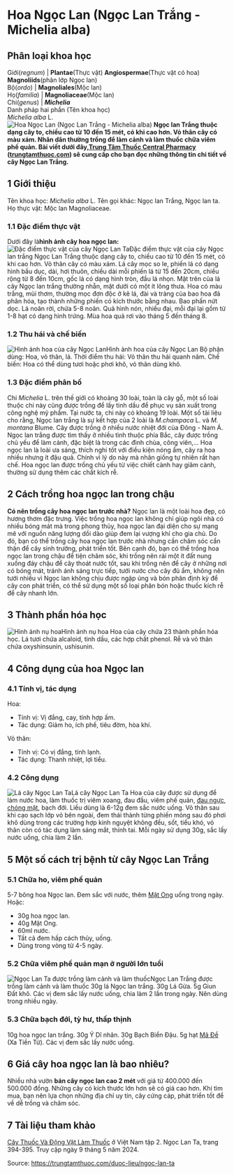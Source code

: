 # Hoa Ngọc Lan (Ngọc Lan Trắng - Michelia alba)

Phân loại khoa học  
---  
Giới(_regnum_) |  **Plantae**(Thực vật) **Angiospermae**(Thực vật có hoa) **Magnoliids**(phân lớp Ngọc lan)  
Bộ(_ordo_) | **Magnoliales**(Mộc lan)  
Họ(_familia_) | **Magnoliaceae**(Mộc lan)  
Chi(_genus_) | **_Michelia_**  
Danh pháp hai phần (Tên khoa học)  
_Michelia alba_ L.  
![Hoa Ngọc Lan \(Ngọc Lan Trắng - Michelia alba\)](https://trungtamthuoc.com/images/others/hoa-ngoc-lan-2473.jpg)
**Ngọc lan Trắng thuộc dạng cây to, chiều cao từ 10 đến 15 mét, có khi cao hơn. Vỏ thân cây có màu xám. Nhân dân thường trồng để làm cảnh và làm thuốc chữa viêm phế quản. Bài viết dưới đây,[Trung Tâm Thuốc Central Pharmacy](https://trungtamthuoc.com/ "Trung Tâm Thuốc Central Pharmacy") ([trungtamthuoc.com](https://trungtamthuoc.com/ "trungtamthuoc.com")) sẽ cung cấp cho bạn đọc những thông tin chi tiết về cây Ngọc Lan Trắng.**
##  1 Giới thiệu
Tên khoa học: _Michelia alba_ L.
Tên gọi khác: Ngọc lan Trắng, Ngọc lan ta.
Họ thực vật: Mộc lan Magnoliaceae.
### 1.1 Đặc điểm thực vật
Dưới đây là**hình ảnh cây hoa ngọc lan:**
![Đặc điểm thực vật của cây Ngọc Lan Ta](https://trungtamthuoc.com/images/item/cay-ngoc-lan-ta-0.jpg)Đặc điểm thực vật của cây Ngọc lan trắng
Ngọc Lan Trắng thuộc dạng cây to, chiều cao từ 10 đến 15 mét, có khi cao hơn. Vỏ thân cây có màu xám.
Lá cây mọc so le, phiến lá có dạng hình bầu dục, dài, hơi thuôn, chiều dài mỗi phiến lá từ 15 đến 20cm, chiều rộng từ 8 đến 10cm, gốc lá có dạng hình tròn, đầu lá nhọn. Mặt trên của lá cây Ngọc lan trắng thường nhẵn, mặt dưới có một ít lông thưa.
Hoa có màu trắng, mùi thơm, thường mọc đơn độc ở kẽ lá, đài và tràng của bao hoa đã phân hóa, tạo thành những phiến có kích thước bằng nhau.
Bao phấn nứt dọc.
Lá noãn rời, chứa 5-8 noãn.
Quả hình nón, nhiều đại, mỗi đại lại gồm từ 1-8 hạt có dạng hình trứng.
Mùa hoa quả rơi vào tháng 5 đến tháng 8.
### 1.2 Thu hái và chế biến
![Hình ảnh hoa của cây Ngọc Lan](https://trungtamthuoc.com/images/item/cay-ngoc-lan-ta-1.jpg)Hình ảnh hoa của cây Ngọc Lan
Bộ phận dùng: Hoa, vỏ thân, lá.
Thời điểm thu hái: Vỏ thân thu hái quanh năm.
Chế biến: Hoa có thể dùng tươi hoặc phơi khô, vỏ thân dùng khô.
### 1.3 Đặc điểm phân bố
Chi _Michelia_ L. trên thế giới có khoảng 30 loài, toàn là cây gỗ, một số loài thuộc chi này cũng được trồng để lấy tinh dầu để phục vụ sản xuất trong công nghệ mỹ phẩm.
Tại nước ta, chi này có khoảng 19 loài. Một số tài liệu cho rằng, Ngọc lan trắng là sự kết hợp của 2 loài là _M.champaca_ L. và _M. montana_ Blume.
Cây được trồng ở nhiều nước nhiệt đới của Đông - Nam Á. Ngọc lan trắng được tìm thấy ở nhiều tình thuộc phía Bắc, cây được trồng chủ yếu để làm cảnh, đặc biệt là trong các đình chùa, công viên,...
Hoa ngọc lan là loài ưa sáng, thích nghi tốt với điều kiện nóng ẩm, cây ra hoa nhiều nhưng ít đậu quả. Chính vì lý do này mà nhân giống tự nhiên rất hạn chế.
Hoa ngọc lan được trồng chủ yếu từ việc chiết cành hay giâm cành, thường sử dụng thêm các chất kích rễ.
##  2 Cách trồng hoa ngọc lan trong chậu
**Có nên trồng cây hoa ngọc lan trước nhà?** Ngọc lan là một loài hoa đẹp, có hương thơm đặc trưng. Việc trồng hoa ngọc lan không chỉ giúp ngôi nhà có nhiều bóng mát mà trong phong thủy, hoa ngọc lan đại diện cho sự mạng mẽ với nguồn năng lượng dồi dào giúp đem lại vượng khí cho gia chủ. Do đó, bạn có thể trồng cây hoa ngọc lan trước nhà nhưng cần chăm sóc cẩn thận để cây sinh trưởng, phát triển tốt.
Bên cạnh đó, bạn có thể trồng hoa ngọc lan trong chậu để tiện chăm sóc, khi trồng nên rải một ít đất nung xuống đáy chậu để cây thoát nước tốt, sau khi trồng nên để cây ở những nơi có bóng mát, tránh ánh sáng trực tiếp, tưới nước cho cây đủ ẩm, không nên tưới nhiều vì Ngọc lan không chịu được ngập úng và bón phân định kỳ để cây con phát triển, có thể sử dụng một số loại phân bón hoặc thuốc kích rễ để cây nhanh lớn.
##  3 Thành phần hóa học
![Hình ảnh nụ hoa](https://trungtamthuoc.com/images/item/cay-ngoc-lan-ta-2.jpg)Hình ảnh nụ hoa
Hoa của cây chứa 23 thành phần hóa học.
Lá tươi chứa alcaloid, tinh dầu, các hợp chất phenol.
Rễ và vỏ thân chứa oxyshinsunin, ushisunin.
##  4 Công dụng của hoa Ngọc lan
### 4.1 Tính vị, tác dụng
Hoa:
  * Tính vị: Vị đắng, cay, tính hợp ấm.
  * Tác dụng: Giảm ho, ích phế, tiêu đờm, hòa khí.


Vỏ thân:
  * Tính vị: Có vị đắng, tính lạnh.
  * Tác dụng: Thanh nhiệt, lợi tiểu.


### 4.2 Công dụng
![Lá cây Ngọc Lan Ta](https://trungtamthuoc.com/images/item/cay-ngoc-lan-ta-3.jpg)Lá cây Ngọc Lan Ta
Hoa của cây được sử dụng để làm nước hoa, làm thuốc trị viêm xoang, đau đầu, viêm phế quản, [đau ngực](https://trungtamthuoc.com/bai-viet/dai-cuong-ve-dau-that-nguc-va-duoc-ly-thuoc-dieu-tri-dau-that-nguc "đau ngực"), [chóng mặt](https://trungtamthuoc.com/bai-viet/chong-mat "chóng mặt"), bạch đới.
Liều dùng là 6-12g đem sắc nước uống.
Vỏ thân sau khi cạo sạch lớp vỏ bên ngoài, đem thái thành từng phiến mỏng sau đó phơi khô dùng trong các trường hợp kinh nguyệt không đều, sốt, tiểu khó, vỏ thân còn có tác dụng làm sáng mắt, thính tai. Mỗi ngày sử dụng 30g, sắc lấy nước uống, chia làm 2 lần.
##  5 Một số cách trị bệnh từ cây Ngọc Lan Trắng
### 5.1 Chữa ho, viêm phế quản
5-7 bông hoa Ngọc lan.
Đem sắc với nước, thêm [Mật Ong](https://trungtamthuoc.com/hoat-chat/mat-ong "Mật Ong") uống trong ngày.
Hoặc:
  * 30g hoa ngọc lan.
  * 40g Mật Ong.
  * 60ml nước.
  * Tất cả đem hấp cách thủy, uống.
  * Dùng trong vòng từ 4-5 ngày.


### 5.2 Chữa viêm phế quản mạn ở người lớn tuổi
![Ngọc Lan Ta được trồng làm cảnh và làm thuốc](https://trungtamthuoc.com/images/item/cay-ngoc-lan-ta-4.jpg)Ngọc Lan Trắng được trồng làm cảnh và làm thuốc
30g lá Ngọc lan trắng.
30g Lá Gừa.
5g Giun Đất khô.
Các vị đem sắc lấy nước uống, chia làm 2 lần trong ngày.
Nên dùng trong nhiều ngày.
### 5.3 Chữa bạch đới, tỳ hư, thấp thịnh
10g hoa ngọc lan trắng.
30g Ý Dĩ nhân.
30g Bạch Biển Đậu.
5g hạt [Mã Đề](https://trungtamthuoc.com/hoat-chat/ma-de "Mã Đề") (Xa Tiền Tử).
Các vị đem sắc lấy nước uống.
##  6 Giá cây hoa ngọc lan là bao nhiêu?
Nhiều nhà vườn **bán cây ngọc lan cao 2 mét** với giá từ 400.000 đến 500.000 đồng. Những cây có kích thước lớn hơn sẽ có giá cao hơn. Khi tìm mua, bạn nên lựa chọn những địa chỉ uy tín, cây cứng cáp, phát triển tốt để về dễ trồng và chăm sóc.
##  7 Tài liệu tham khảo
[Cây Thuốc Và Động Vật Làm Thuốc](https://trungtamthuoc.com/bai-viet/doc-online-va-tai-mien-phi-pdf-sach-cay-thuoc-va-dong-vat-lam-thuoc-o-viet-nam "Cây Thuốc Và Động Vật Làm Thuốc") ở Việt Nam tập 2. Ngọc Lan Ta, trang 394-395. Truy cập ngày 9 tháng 5 năm 2024.


Source: https://trungtamthuoc.com/duoc-lieu/ngoc-lan-ta